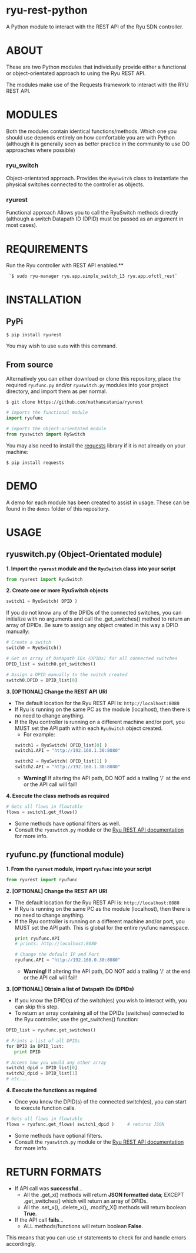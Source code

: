 # ryu-rest-python
A Python module to interact with the REST API of the Ryu SDN controller.

# ABOUT
These are two Python modules that individually provide either a functional or object-orientated approach to using the Ryu REST API.

The modules make use of the Requests framework to interact with the RYU REST API.

# MODULES
Both the modules contain identical functions/methods. Which one you should use depends entirely on how comfortable you are with Python (although it is generally seen as better practice in the community to use OO approaches where possible)
### ryu_switch
Object-orientated approach.
Provides the `RyuSwitch` class to instantiate the physical switches connected to the controller as objects.
### ryurest
Functional approach
Allows you to call the RyuSwitch methods directly (although a switch Datapath ID (DPID) must be passed as an argument in most cases).

# REQUIREMENTS
Run the Ryu controller with REST API enabled.**

     `$ sudo ryu-manager ryu.app.simple_switch_13 ryu.app.ofctl_rest`

# INSTALLATION
## PyPi
`$ pip install ryurest`

You may wish to use `sudo` with this command.

## From source
Alternatively you can either download or clone this repository, place the required `ryufunc.py` and/or `ryuswitch.py` modules into your project directory, and import them as per normal.

`$ git clone https://github.com/nathancatania/ryurest`

```python
# imports the functional module
import ryufunc

# imports the object-orientated module
from ryuswitch import RySwitch
```

You may also need to install the [requests][requests] library if it is not already on your machine:

`$ pip install requests`

# DEMO
A demo for each module has been created to assist in usage.
These can be found in the `demos` folder of this repository.

# USAGE
## ryuswitch.py (Object-Orientated module)
**1. Import the `ryurest` module and the `RyuSwitch` class into your script**

   ```python
   from ryurest import RyuSwitch
   ```

**2. Create one or more RyuSwitch objects**

   ```python
   switch1 = RyuSwitch( DPID )
   ```
   If you do not know any of the DPIDs of the connected switches, you can initialize with no arguments and call the .get_switches() method to return an array of DPIDs. Be sure to assign any object created in this way a DPID manually:
   ```python
   # Create a switch
   switch0 = RyuSwitch()

   # Get an array of Datapath IDs (DPIDs) for all connected switches
   DPID_list = switch0.get_switches()

   # Assign a DPID manually to the switch created
   switch0.DPID = DPID_list[0]
   ```

**3. [OPTIONAL] Change the REST API URI**
   * The default location for the Ryu REST API is: `http://localhost:8080`
   * If Ryu is running on the same PC as the module (localhost), then there is no need to change anything.
   * If the Ryu controller is running on a different machine and/or port, you MUST set the API path within each `RyuSwitch` object created.
     * For example:
     ```python
     switch1 = RyuSwitch( DPID_list[0] )
     switch1.API = "http://192.168.1.30:8080"

     switch2 = RyuSwitch( DPID_list[1] )
     switch2.API = "http://192.168.1.30:8080"
     ```
     * **Warning!** If altering the API path, DO NOT add a trailing '/' at the end or the API call will fail!

**4. Execute the class methods as required**

   ```python
   # Gets all flows in flowtable
   flows = switch1.get_flows()
   ```
   * Some methods have optional filters as well.
   * Consult the `ryuswitch.py` module or the [Ryu REST API documentation][ryu_rest_docs] for more info.

## ryufunc.py (functional module)
**1. From the `ryurest` module, import `ryufunc` into your script**

   ```python
   from ryurest import ryufunc
   ```

**2. [OPTIONAL] Change the REST API URI**
   * The default location for the Ryu REST API is: `http://localhost:8080`
   * If Ryu is running on the same PC as the module (localhost), then there is no need to change anything.
   * If the Ryu controller is running on a different machine and/or port, you MUST set the API path. This is global for the entire ryufunc namespace.
     ```python
     print ryufunc.API
     # prints: http://localhost:8080

     # Change the default IP and Port
     ryufunc.API = "http://192.168.0.30:8080"
     ```
     * **Warning!** If altering the API path, DO NOT add a trailing '/' at the end or the API call will fail!

**3. [OPTIONAL] Obtain a list of Datapath IDs (DPIDs)**
   * If you know the DPID(s) of the switch(es) you wish to interact with, you can skip this step.
   * To return an array containing all of the DPIDs (switches) connected to the Ryu controller, use the get_switches() function:

   ```python
   DPID_list = ryufunc.get_switches()

   # Prints a list of all DPIDs
   for DPID in DPID_list:
      print DPID

   # Access how you would any other array
   switch1_dpid = DPID_list[0]
   switch2_dpid = DPID_list[1]
   # etc...
   ```

**4. Execute the functions as required**
   * Once you know the DPID(s) of the connected switch(es), you can start to execute function calls.

   ```python
   # Gets all flows in flowtable
   flows = ryufunc.get_flows( switch1_dpid )     # returns JSON
   ```
   * Some methods have optional filters.
   * Consult the `ryuswitch.py` module or the [Ryu REST API documentation][ryu_rest_docs] for more info.



# RETURN FORMATS
* If API call was **successful**...
  * All the .get_x() methods will return **JSON formatted data**; EXCEPT .get_switches() which will return an array of DPIDs.
  * All the .set_x(), .delete_x(), .modify_X() methods will return boolean **True**.
* If the API call **fails**...
  * ALL methods/functions will return boolean **False**.

This means that you can use `if` statements to check for and handle errors accordingly.




[requests]: http://docs.python-requests.org/en/master/
[ryu_rest_docs]: http://ryu.readthedocs.io/en/latest/app/ofctl_rest.html
